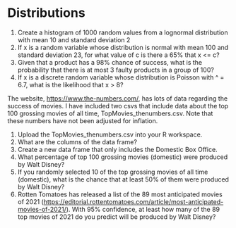 # Distributions

1. Create a histogram of 1000 random values from a lognormal distribution with mean 10 and standard deviation 2
2. If x is a random variable whose distribution is normal with mean 100 and standard deviation 23, for what value of c is there a 65% that x <= c?
3. Given that a product has a 98% chance of success, what is the probability that there is at most 3 faulty products in a group of 100?
4. If x is a discrete random variable whose distribution is Poisson with ^ = 6.7, what is the likelihood that x > 8?


The website, https://www.the-numbers.com/, has lots of data regarding the success of movies. I have included two csvs that include data about the top 100 grossing movies of all time, TopMovies_thenumbers.csv. Note that these numbers have not been adjusted for inflation.

1. Upload the TopMovies_thenumbers.csv into your R workspace.
2. What are the columns of the data frame?
3. Create a new data frame that only includes the Domestic Box Office.
4. What percentage of top 100 grossing movies (domestic) were produced by Walt Disney?
5. If you randomly selected 10 of the top grossing movies of all time (domestic), what is the chance that at least 50% of them were produced by Walt Disney?
6. Rotten Tomatoes has released a list of the 89 most anticipated movies of 2021 (https://editorial.rottentomatoes.com/article/most-anticipated-movies-of-2021/). With 95% confidence, at least how many of the 89 top movies of 2021 do you predict will be produced by Walt Disney?

